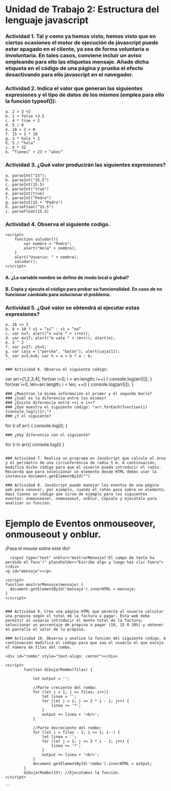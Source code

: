 # Unidad de Trabajo 2: Estructura del lenguaje javascript

### Actividad 1. Tal y como ya hemos visto, hemos visto que en ciertas ocasiones el motor de ejecución de javascript puede estar apagado en el cliente, ya sea de forma voluntaria o involuntaria. En tales casos, conviene incluir un aviso empleando para ello las etiquetas <noscript>mensaje</noscript>. Añade dicha etiqueta en el código de una página y prueba el efecto desactivando para ello javascript en el navegador.

### Actividad 2. Indica el valor que generan las siguientes expresiones y el tipo de datos de los mismos (emplea para ello la función typeof()):
```
a. 2 > 3 +2
b. 1 + false +3.5
c. 4 * true + 2
d. 5 / 0
e. 10 > 2 > 0
f. 15 < 3 * 10
g. 3 * hola + 2
h. 5 / “hola”
i. π * 32
k. “Tienes” + 23 + “años”
```

### Actividad 3.  ¿Qué valor producirán las siguientes expresiones?
```
a. parseInt("15");
b. parseInt("15.5")
c. parseInt(15.5)
d. parseInt("true")
e. parseInt(true)
f. parseInt("Pedro")
g. parseInt(15 + "Pedro")
h. parseFloat("15.5")
i. parseFloat(15.5)
```

### Actividad 4. Observa el siguiente codigo.
```
<script>
    function saludar(){
        var nombre = "Pedro";
        alert("Hola" + nombre);
    }
    alert("Usuario: " + nombre);
    saludar();
</script>
```
####  A. ¿La variable nombre se define de modo local o global?
#### B. Copia y ejecuta el código para probar su funcionalidad. En caso de no funcionar cámbialo para solucionar el problema.

### Actividad 5. ¿Qué valor se obtendrá al ejecutar estas expresiones?
```
a. 16 << 2
b. 8 > 10 ? v1 = “sí” : v1 = “no”
c. var n=7; alert(“n vale “ + (++n));
d. var m=17; alert("m vale " + (m++)); alert(m);
e. 3 ^ 2
f. var y=17; y%=5;
g. var caja = ["percha", "balón"]; alert(caja[1]);
h. var a=3,b=6; var h = a > b ? a : b;
'``

### Actividad 6. Observa el siguiente código:
```
var arr=[1,2,3,4];
  for(var i=0; i < arr.length; i++) {
   console.log(arr[i]);
  }
  for(var i=0, len=arr.length; i < len; ++i) {
   console.log(arr[i]);
  }
```
### ¿Muestran la misma información el primer y el segundo bucle?
### ¿Cuál es la diferencia entre los mismos?
### ¿Existe diferencia entre ++i e i++?
### ¿Qué muestra el siguiente código: "arr.forEach(function(i){console.log(i)});"?
### ¿Y el siguiente?
```
for (i of arr) {
  console.log(i);
 }
```
### ¿Hay diferencia con el siguiente?
```
for (i in arr){
   console.log(i)
 }
```

### Actividad 7. Realiza un programa en JavaScript que calcule el área y el perímetro de una circunferencia de radio 5 m. A continuación, modifica dicho código para que el usuario pueda introducir el radio. Recuerda que para seleccionar un elemento desde HTML debes usar la instancia document.getElementById("")

### Actividad 8. JavaScript puede manejar los eventos de una página web para conocer, por ejemplo, cuando el ratón pasa sobre un elemento. Aquí tienes un código que sirve de ejemplo para los siguientes eventos: onmouseover, onmouseout, onblur. Cópialo y ejecútalo para analizar su función:
```
<h1>Ejemplo de Eventos onmouseover, onmouseout y onblur.</h1>
    <div id="miDiv" onmouseover="mostrarMensaje('Mouse sobre el div')" onmouseout="mostrarMensaje('Mouse fuera del div')">
      <p>¡Pasa el mouse sobre este div!</p>
        
      <input type="text" onblur="mostrarMensaje('El campo de texto ha perdido el foco')" placeholder="Escribe algo y luego haz clic fuera">
    </div>
    <p id="mensaje"></p>

    <script>
    function mostrarMensaje(mensaje) {
      document.getElementById('mensaje').innerHTML = mensaje;
    }
    </script>
```

### Actividad 9. Crea una página HTML que permita al usuario calcular una propina según el total de la factura a pagar. Esta web debe permitir al usuario introducir el monto total de la factura; seleccionar un porcentaje de propina a pagar (10, 15 0 20%) y obtener en pantalla el valor de la propina.

### Actividad 10. Observa y analiza la función del siguiente código. A continuación modifica el código para que sea el usuario el que escoja el número de filas del rombo.
```
<!DOCTYPE html>
<html>
<head>
    <title>Rombo de emoticonos</title>
</head>
<body>

    <div id="rombo" style="text-align: center"></div>
    
    <script>
            function dibujarRombo(filas) {
                
                let output = '';
                
                //Parte creciente del rombo:
                for (let i = 1; i <= filas; i++){
                    let linea = '';
                    for (let j = 1; j <= 2 * i - 1; j++) {
                        linea += '*';
                    }
                    output += linea + '<br>';
                }
                
                //Parte decreciente del rombo:
                for (let i = filas - 1; i >= 1; i--) {
                    let linea = '';
                    for (let j = 1; j <= 2 * i - 1; j++) {
                        linea += '*';
                    }
                    output += linea + '<br>';
                }
                document.getElementById('rombo').innerHTML = output;
            }
            dibujarRombo(15); //Ejecutamos la función.    
    </script>
</body>
</html>
```

